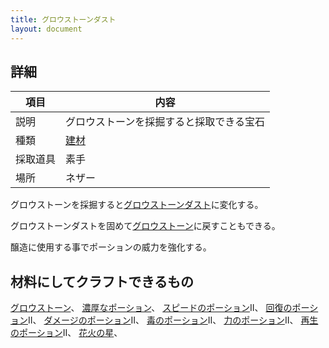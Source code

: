 ```yaml
---
title: グロウストーンダスト
layout: document
---
```

## 詳細

|項目|内容|
|---|---|
|説明|グロウストーンを採掘すると採取できる宝石|
|種類|[建材](建材)|
|採取道具|素手|
|場所|ネザー|

グロウストーンを採掘すると[グロウストーンダスト](グロウストーンダスト)に変化する。

グロウストーンダストを固めて[グロウストーン](グロウストーン)に戻すこともできる。

醸造に使用する事でポーションの威力を強化する。

## 材料にしてクラフトできるもの

[グロウストーン](グロウストーン)、
[濃厚なポーション](濃厚なポーション)、
[スピードのポーション](スピードのポーション)II、
[回復のポーション](回復のポーション)II、
[ダメージのポーション](ダメージのポーション)II、
[毒のポーション](毒のポーション)II、
[力のポーション](力のポーション)II、
[再生のポーション](再生のポーション)II、
[花火の星](花火の星)、
